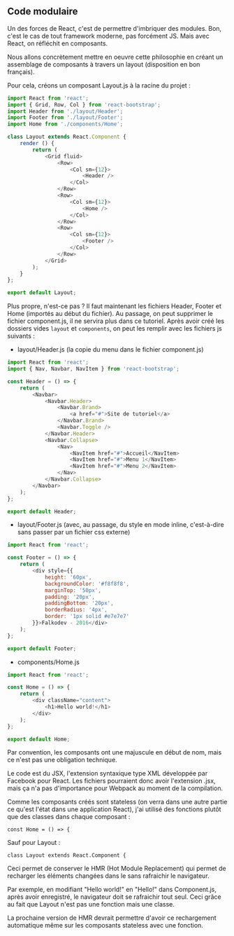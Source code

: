 ## Code modulaire

Un des forces de React, c'est de permettre d'imbriquer des modules. Bon, c'est le cas de tout framework moderne, pas forcément JS. Mais avec React, on réfléchit en composants.

Nous allons concrètement mettre en oeuvre cette philosophie en créant un assemblage de composants à travers un layout \(disposition en bon français\).

Pour cela, créons un composant Layout.js à la racine du projet :

```js
import React from 'react';
import { Grid, Row, Col } from 'react-bootstrap';
import Header from './layout/Header';
import Footer from './layout/Footer';
import Home from './components/Home';

class Layout extends React.Component {
    render () {
        return (
            <Grid fluid>
                <Row>
                    <Col sm={12}>
                        <Header />
                    </Col>
                </Row>
                <Row>
                    <Col sm={12}>
                        <Home />
                    </Col>
                </Row>
                <Row>
                    <Col sm={12}>
                        <Footer />
                    </Col>
                </Row>
            </Grid>
        );
    } 
};

export default Layout;
```

Plus propre, n'est-ce pas ? Il faut maintenant les fichiers Header, Footer et Home \(importés au début du fichier\). Au passage, on peut supprimer le fichier component.js, il ne servira plus dans ce tutoriel. Après avoir créé les dossiers vides `layout` et `components`, on peut les remplir avec les fichiers js suivants :

* layout\/Header.js \(la copie du menu dans le fichier component.js\)

```js
import React from 'react';
import { Nav, Navbar, NavItem } from 'react-bootstrap';

const Header = () => {
    return (
        <Navbar>
            <Navbar.Header>
                <Navbar.Brand>
                    <a href="#">Site de tutoriel</a>
                </Navbar.Brand>
                <Navbar.Toggle />
            </Navbar.Header>
            <Navbar.Collapse>
                <Nav>
                    <NavItem href="#">Accueil</NavItem>
                    <NavItem href="#">Menu 1</NavItem>
                    <NavItem href="#">Menu 2</NavItem>
                </Nav>
            </Navbar.Collapse>
        </Navbar>
    );
};

export default Header;
```

* layout\/Footer.js \(avec, au passage, du style en mode inline, c'est-à-dire sans passer par un fichier css externe\)

```js
import React from 'react';

const Footer = () => {
    return (
        <div style={{
            height: '60px',
            backgroundColor: '#f8f8f8',
            marginTop: '50px',
            padding: '20px',
            paddingBottom: '20px',
            borderRadius: '4px',
            border: '1px solid #e7e7e7'
        }}>Falkodev - 2016</div>
    );
};

export default Footer;
```

* components\/Home.js 

```js
import React from 'react';

const Home = () => {
    return (
        <div className="content">
            <h1>Hello world!</h1>
        </div>
    );
};

export default Home;
```

Par convention, les composants ont une majuscule en début de nom, mais ce n'est pas une obligation technique.

Le code est du JSX, l'extension syntaxique type XML développée par Facebook pour React. Les fichiers pourraient donc avoir l'extension .jsx, mais ça n'a pas d'importance pour Webpack au moment de la compilation.

Comme les composants créés sont stateless \(on verra dans une autre partie ce qu'est l'état dans une application React\), j'ai utilisé des fonctions plutôt que des classes dans chaque composant :

`const Home = () => {`

Sauf pour Layout :

`class Layout extends React.Component {`

Ceci permet de conserver le HMR \(Hot Module Replacement\) qui permet de recharger les éléments changées dans le sans rafraichir le navigateur.

Par exemple, en modifiant "Hello world!" en "Hello!" dans Component.js, après avoir enregistré, le navigateur doit se rafraichir tout seul. Ceci grâce au fait que Layout n'est pas une fonction mais une classe.

La prochaine version de HMR devrait permettre d'avoir ce rechargement automatique même sur les composants stateless avec une fonction.

